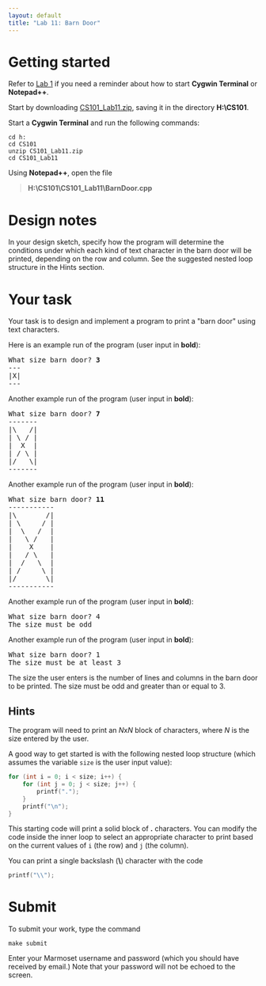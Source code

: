 ```yaml
---
layout: default
title: "Lab 11: Barn Door"
---
```


# Getting started

Refer to [Lab 1](lab01.html) if you need a reminder about how to start **Cygwin Terminal** or **Notepad++**.

Start by downloading [CS101\_Lab11.zip](CS101_Lab11.zip), saving it in the directory **H:\\CS101**.

Start a **Cygwin Terminal** and run the following commands:

    cd h:
    cd CS101
    unzip CS101_Lab11.zip
    cd CS101_Lab11

Using **Notepad++**, open the file

> **H:\\CS101\\CS101\_Lab11\\BarnDoor.cpp**

# Design notes

In your design sketch, specify how the program will determine the conditions under which each kind of text character in the barn door will be printed, depending on the row and column.  See the suggested nested loop structure in the Hints section.

# Your task

Your task is to design and implement a program to print a "barn door" using text characters.

Here is an example run of the program (user input in **bold**):

<pre>
What size barn door? <b>3</b>
---
|X|
---
</pre>

Another example run of the program (user input in **bold**):

<pre>
What size barn door? <b>7</b>
-------
|\   /|
| \ / |
|  X  |
| / \ |
|/   \|
-------
</pre>

Another example run of the program (user input in **bold**):

<pre>
What size barn door? <b>11</b>
-----------
|\       /|
| \     / |
|  \   /  |
|   \ /   |
|    X    |
|   / \   |
|  /   \  |
| /     \ |
|/       \|
-----------
</pre>

Another example run of the program (user input in **bold**):

<pre>
What size barn door? 4
The size must be odd
</pre>

Another example run of the program (user input in **bold**):

<pre>
What size barn door? 1
The size must be at least 3
</pre>

The size the user enters is the number of lines and columns in the barn door to be printed.  The size must be odd and greater than or equal to 3.

## Hints

The program will need to print an *N*x*N* block of characters, where *N* is the size entered by the user.

A good way to get started is with the following nested loop structure (which assumes the variable `size` is the user input value):

```c
for (int i = 0; i < size; i++) {
    for (int j = 0; j < size; j++) {
        printf(".");
    }
    printf("\n");
}
```

This starting code will print a solid block of **.** characters.  You can modify the code inside the inner loop to select an appropriate character to print based on the current values of `i` (the row) and `j` (the column).

You can print a single backslash (**\\**) character with the code

```c
printf("\\");
```

# Submit

To submit your work, type the command

    make submit

Enter your Marmoset username and password (which you should have received by email.) Note that your password will not be echoed to the screen.

<!-- vim:set wrap: ­-->
<!-- vim:set linebreak: -->
<!-- vim:set nolist: -->
